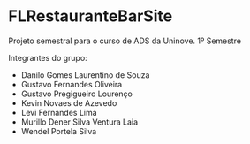 # FLRestauranteBarSite
Projeto semestral para o curso de ADS da Uninove. 1º Semestre

Integrantes do grupo:
- Danilo Gomes Laurentino de Souza
- Gustavo Fernandes Oliveira
- Gustavo Pregigueiro Lourenço
- Kevin Novaes de Azevedo
- Levi Fernandes Lima
- Murillo Dener Silva Ventura Laia
- Wendel Portela Silva
